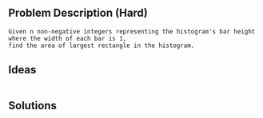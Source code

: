 ## Problem Description (Hard)
```
Given n non-negative integers representing the histogram's bar height where the width of each bar is 1,
find the area of largest rectangle in the histogram.
```

## Ideas
```

```

## Solutions
```C++

```


